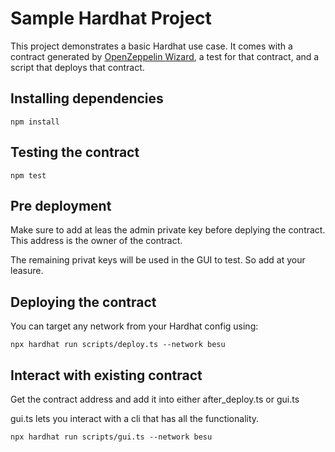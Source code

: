 # Sample Hardhat Project

This project demonstrates a basic Hardhat use case. It comes with a contract generated by [OpenZeppelin Wizard](https://wizard.openzeppelin.com/), a test for that contract, and a script that deploys that contract.

## Installing dependencies

```
npm install
```

## Testing the contract

```
npm test
```

## Pre deployment
Make sure to add at leas the admin private key before deplying the contract. 
This address is the owner of the contract. 

The remaining privat keys will be used in the GUI to test. So add at your leasure. 

## Deploying the contract

You can target any network from your Hardhat config using:

```
npx hardhat run scripts/deploy.ts --network besu
```

## Interact with existing contract

Get the contract address and add it into either after_deploy.ts or gui.ts

gui.ts lets you interact with a cli that has all the functionality.

```
npx hardhat run scripts/gui.ts --network besu
```
